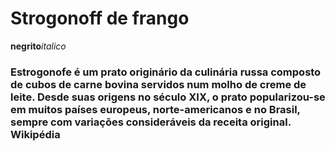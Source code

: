 
# Strogonoff de frango

**negrito**_italico_

### Estrogonofe é um prato originário da culinária russa composto de cubos de carne bovina servidos num molho de creme de leite. Desde suas origens no século XIX, o prato popularizou-se em muitos países europeus, norte-americanos e no Brasil, sempre com variações consideráveis da receita original. Wikipédia 

